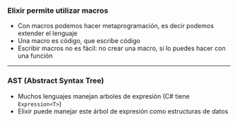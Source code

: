 ### Elixir permite utilizar macros

- Con macros podemos hacer metaprogramación, es decir podemos extender el lenguaje
- Una macro es código, que escribe código
- Escribir macros no es fácil: no crear una macro, si lo puedes hacer con una función

---

### AST (Abstract Syntax Tree)

- Muchos lenguajes manejan arboles de expresión (C# tiene `Expression<T>`)
- Elixir puede manejar este árbol de expresión como estructuras de datos
